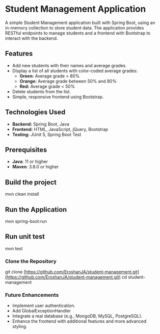 # Student Management Application

A simple Student Management application built with Spring Boot, using an in-memory collection to store student data. The application provides RESTful endpoints to manage students and a frontend with Bootstrap to interact with the backend.

## Features

- Add new students with their names and average grades.
- Display a list of all students with color-coded average grades:
  - **Green:** Average grade > 80%
  - **Orange:** Average grade between 50% and 80%
  - **Red:** Average grade < 50%
- Delete students from the list.
- Simple, responsive frontend using Bootstrap.

## Technologies Used

- **Backend:** Spring Boot, Java
- **Frontend:** HTML, JavaScript, jQuery, Bootstrap
- **Testing:** JUnit 5, Spring Boot Test

## Prerequisites

- **Java**: 11 or higher
- **Maven**: 3.6.0 or higher

## Build the project
mvn clean install

## Run the Application
mvn spring-boot:run

## Run unit test
mvn test

### Clone the Repository
git clone [https://github.com/EroshanJA/student-management.git](https://github.com/EroshanJA/student-management.git)
cd student-management

### Future Enhancements
- Implement user authentication.
- Add GlobalExceptionHandler 
- Integrate a real database (e.g., MongoDB, MySQL, PostgreSQL).
- Enhance the frontend with additional features and more advanced styling.

